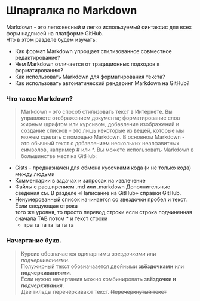 # Шпаргалка по Markdown
Markdown - это легковесный и легко используемый синтаксис для всех форм надписей на платформе GitHub. <br>
Что в этом разделе будем изучать: <br>
* Как формат Markdown упрощает стилизованное совместное редактирование?
* Чем Markdown отличается от традиционных подходов к форматированию?
* Как использовать Markdown для форматирования текста?
* Как использовать автоматический рендеринг Markdown на GitHub?<br>
 

### Что такое Markdown?<br>
> Markdown - это способ стилизовать текст в Интернете. 
> Вы управляете отображением документа; форматирование слов жирным шрифтом или 
> курсивом, добавление изображений и создание списков - это лишь некоторые из вещей, 
> которые мы можем сделать с помощью Markdown. В основном Markdown - это 
> обычный текст с добавлением нескольких неалфавитных символов, например # или *.
Вы можете использовать Markdown в большинстве мест на GitHub:
* Gists - предназначен для обмена кусочками кода (и не только кода) между людьми
* Комментарии в задачах и запросах на извлечение
* Файлы с расширением .md или .markdown
Дополнительные сведения см. В разделе «Написание на GitHub» справки GitHub.
* Ненумерованный список начинается со звездочки пробел и текст. Если следующая строка <br>
  того же уровня, то просто перевод строки если строка подчиненная сначала ТАВ потом  * и текст строки<br>
  * тра та та та та та та<br>
  
### Начертание букв.
>Курсив обозначается одинарнимы *звездочками* или _подчеркиваниями_.<br>
> Полужирный текст обозначаается двойными **звёздочками** или __подчеркиваниями__.<br>
> Если нужно начертания можно комбинировать **звёздочки и _подчеркивания_**.<br>
> Две тильды перечёркивают текст. ~~Перечеркнутый текст~~<br>


